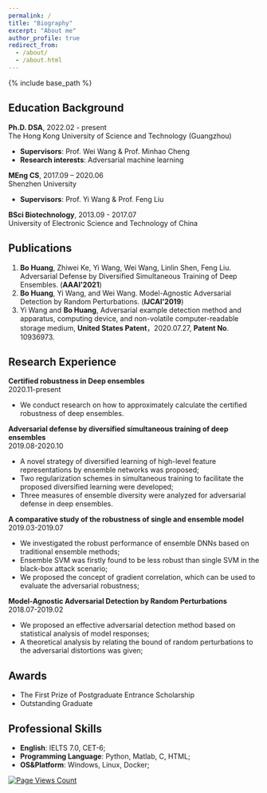 ```yaml
---
permalink: /
title: "Biography"
excerpt: "About me"
author_profile: true
redirect_from: 
  - /about/
  - /about.html
---
```

{% include base_path %}

## Education Background
**Ph.D. DSA**, 2022.02 - present <br/> 
The Hong Kong University of Science and Technology (Guangzhou)
  * **Supervisors**: Prof. Wei Wang & Prof. Minhao Cheng
  * **Research interests**: Adversarial machine learning

**MEng CS**, 2017.09 – 2020.06 <br/> 
Shenzhen University
  * **Supervisors**: Prof. Yi Wang & Prof. Feng Liu

**BSci Biotechnology**, 2013.09 - 2017.07 <br/> 
University of Electronic Science and Technology of China

## Publications
1. **Bo Huang**, Zhiwei Ke, Yi Wang, Wei Wang, Linlin Shen, Feng Liu. Adversarial Defense by Diversified Simultaneous Training of Deep Ensembles. (**AAAI'2021**)
2. **Bo Huang**, Yi Wang, and Wei Wang. Model-Agnostic Adversarial Detection by Random Perturbations. (**IJCAI'2019**)
3. Yi Wang and **Bo Huang**, Adversarial example detection method and apparatus, computing device, and non-volatile computer-readable storage medium, **United States Patent**，2020.07.27, **Patent No**. 10936973.

## Research Experience
**Certified robustness in Deep ensembles** <br/> 
2020.11-present
  * We conduct research on how to approximately calculate the certified robustness of deep ensembles.

**Adversarial defense by diversified simultaneous training of deep ensembles** <br/> 
2019.08-2020.10
  * A novel strategy of diversified learning of high-level feature representations by ensemble networks was proposed;
  * Two regularization schemes in simultaneous training to facilitate the proposed diversified learning were developed;
  * Three measures of ensemble diversity were analyzed for adversarial defense in deep ensembles.

**A comparative study of the robustness of single and ensemble model** <br/> 
2019.03-2019.07
  * We investigated the robust performance of ensemble DNNs based on traditional ensemble methods;
  * Ensemble SVM was firstly found to be less robust than single SVM in the black-box attack scenario;
  * We proposed the concept of gradient correlation, which can be used to evaluate the adversarial robustness;

**Model-Agnostic Adversarial Detection by Random Perturbations** <br/> 
2018.07-2019.02
  * We proposed an effective adversarial detection method based on statistical analysis of model responses;
  * A theoretical analysis by relating the bound of random perturbations to the adversarial distortions was given;


## Awards
* The First Prize of Postgraduate Entrance Scholarship
* Outstanding Graduate

## Professional Skills
* **English**: IELTS 7.0, CET-6;
* **Programming Language**: Python, Matlab, C, HTML;
* **OS&Platform**: Windows, Linux, Docker;

[![Page Views Count](https://badges.toozhao.com/badges/01GFX6CS5SF3HNS3SVCS5QHFZP/blue.svg)](https://badges.toozhao.com/stats/01GFX6CS5SF3HNS3SVCS5QHFZP "Get your own page views count badge on badges.toozhao.com")
